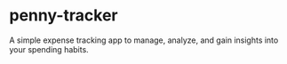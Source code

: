 # penny-tracker
A simple expense tracking app to manage, analyze, and gain insights into your spending habits.
